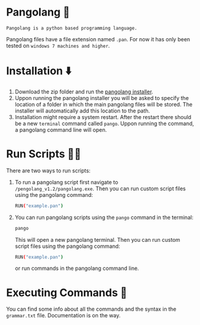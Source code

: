 # Pangolang 🦔
    Pangolang is a python based programming language.
Pangolang files have a file extension named `.pan`. For now it has only been tested on `windows 7 machines and higher`.

# Installation ⬇️
1. Download the zip folder and run the <a href="https://raw.githubusercontent.com/JuRxY/pangolang/main/installer/installer.exe">pangolang installer</a>.
2. Uppon running the pangolang installer you will be asked to specify the location of a folder in which the main pangolang files will be stored. The installer will automatically add this location to the path. 
3. Installation might require a system restart. After the restart there should be a new `terminal` command called `pango`. Uppon running the command, a pangolang command line will open.

# Run Scripts 🏃‍♂️
There are two ways to run scripts:
1. To run a pangolang script first navigate to `/pengolang_v1.2/pangolang.exe`. 
    Then you can run custom script files using the pangolang command:

    ```bash
    RUN("example.pan")
    ```

2. You can run pangolang scripts using the `pango` command in the terminal:

    ```bash
    pango
    ```

    This will open a new pangolang terminal. Then you can run custom script files using the pangolang command:
    
    ```bash
    RUN("example.pan")
    ```
    
    or run commands in the pangolang command line.

# Executing Commands 📝
You can find some info about all the commands and the syntax in the `grammar.txt` file. Documentation is on the way.

<!--
# Rundown of all the files:
```bash
+---pangolang_v1.2
|       example.pan
|       grammar.txt
|       pango.bat
|       pangolang.exe
|
+---tests
|       example.pan
|       fibonacci.pan
|       pyramid.pan
|       pythonify.pan
|
+---pangolang-language-support
|   |   .vscodeignore
|   |   CHANGELOG.md
|   |   language-configuration.json
|   |   package.json
|   |   README.md
|   |   test.pan
|   |   vsc-extension-quickstart.md
|   |
|   +---.vscode
|   |       launch.json
|   |
|   +---syntaxes
|           pangolang.tmLanguage.json
|
|   grammar.txt
|   pangolang.py
|   README.md
|   shell.py
|   strings_with_arrows.py
```
-->